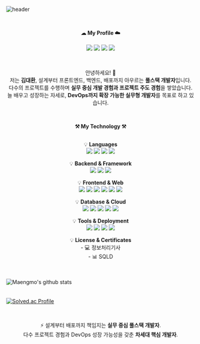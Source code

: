 ![header](https://capsule-render.vercel.app/api?type=waving&color=gradient&height=250&section=header&text=Welcome%20to%20Daehwan%20Kim&desc=Fullstack%20Developer&descSize=20&descAlign=80&fontAlign=50&fontSize=60&animation=twinkling)

<br> 

<p align="center">
    <strong>☁ My Profile ☁️</strong><br><br>
    <a href="mailto:kcv5424@naver.com"><img src="https://img.shields.io/badge/Email-kcv5424@naver.com-blue?style=for-the-badge"/></a>
    <a href="mailto:kcv0508@gmail.com"><img src="https://img.shields.io/badge/Email-kcv0508@gmail.com-blue?style=for-the-badge"/></a>
    <a href="https://github.com/kcv5424"><img src="https://img.shields.io/badge/GitHub-181717?style=for-the-badge&logo=github&logoColor=white"/></a>
    <a href="https://solved.ac/profile/kcv5424"><img src="https://img.shields.io/badge/Solved.ac-4FC08D?style=for-the-badge&logo=LeetCode&logoColor=white"/></a>
</p>

<br>

<p align="center">
안녕하세요! 👐<br>
저는 <strong>김대환</strong>, 설계부터 프론트엔드, 백엔드, 배포까지 아우르는 <strong>풀스택 개발자</strong>입니다.<br>
다수의 프로젝트를 수행하며 <strong>실무 중심 개발 경험과 프로젝트 주도 경험</strong>을 쌓았습니다.<br>
늘 배우고 성장하는 자세로, <strong>DevOps까지 확장 가능한 실무형 개발자</strong>를 목표로 하고 있습니다.
</p>

<br>

<p align="center">
<strong>⚒ My Technology ⚒</strong><br><br>
</p>

<p align="center">
💡 <strong>Languages</strong><br>
<img src="https://img.shields.io/badge/Java-007396?style=for-the-badge&logo=java&logoColor=white"/>
<img src="https://img.shields.io/badge/JavaScript-F7DF1E?style=for-the-badge&logo=javascript&logoColor=black"/>
<img src="https://img.shields.io/badge/TypeScript-3178C6?style=for-the-badge&logo=typescript&logoColor=white"/>
<img src="https://img.shields.io/badge/Python-3776AB?style=for-the-badge&logo=python&logoColor=white"/>
</p>

<p align="center">
💡 <strong>Backend & Framework</strong><br>
<img src="https://img.shields.io/badge/SpringBoot-6DB33F?style=for-the-badge&logo=spring&logoColor=white"/>
<img src="https://img.shields.io/badge/SpringFramework-6DB33F?style=for-the-badge&logo=spring&logoColor=white"/>
<img src="https://img.shields.io/badge/MyBatis-339933?style=for-the-badge&logoColor=white"/>
</p>

<p align="center">
💡 <strong>Frontend & Web</strong><br>
<img src="https://img.shields.io/badge/Vue.js-42B883?style=for-the-badge&logo=vue.js&logoColor=white"/>
<img src="https://img.shields.io/badge/React-61DAFB?style=for-the-badge&logo=react&logoColor=black"/>
<img src="https://img.shields.io/badge/HTML5-E34F26?style=for-the-badge&logo=html5&logoColor=white"/>
<img src="https://img.shields.io/badge/CSS3-1572B6?style=for-the-badge&logo=css3&logoColor=white"/>
<img src="https://img.shields.io/badge/JSP-007396?style=for-the-badge&logo=jsp&logoColor=white"/>
<img src="https://img.shields.io/badge/jQuery-0769AD?style=for-the-badge&logo=jquery&logoColor=white"/>
</p>

<p align="center">
💡 <strong>Database & Cloud</strong><br>
<img src="https://img.shields.io/badge/Oracle-F80000?style=for-the-badge&logo=oracle&logoColor=white"/>
<img src="https://img.shields.io/badge/MySQL-4479A1?style=for-the-badge&logo=mysql&logoColor=white"/>
<img src="https://img.shields.io/badge/PostgreSQL-4169E1?style=for-the-badge&logo=postgresql&logoColor=white"/>
<img src="https://img.shields.io/badge/SupaBase-3ECF8E?style=for-the-badge&logo=postgresql&logoColor=white"/>
<img src="https://img.shields.io/badge/ORCL_Cloud_VM-FF9900?style=for-the-badge&logo=oracle&logoColor=white"/>
</p>

<p align="center">
💡 <strong>Tools & Deployment</strong><br>
<img src="https://img.shields.io/badge/Git-181717?style=for-the-badge&logo=git&logoColor=white"/>
<img src="https://img.shields.io/badge/Docker-2496ED?style=for-the-badge&logo=docker&logoColor=white"/>
<img src="https://img.shields.io/badge/Nginx-009639?style=for-the-badge&logo=nginx&logoColor=white"/>
<img src="https://img.shields.io/badge/Jenkins-D24939?style=for-the-badge&logo=jenkins&logoColor=white"/>
</p>

<p align="center">
💡 <strong>License & Certificates</strong><br>
- 💻 정보처리기사<br>
- 📊 SQLD
</p>

<br>

![Maengmo's github stats](https://github-readme-stats.vercel.app/api?username=Maengmo&show_icons=true) 
<br><br><br> 
[![Solved.ac Profile](http://mazassumnida.wtf/api/v2/generate_badge?boj=kcv5424)](https://solved.ac/kcv5424/)

<br>

<p align="center">
⚡ 설계부터 배포까지 책임지는 <strong>실무 중심 풀스택 개발자</strong>.<br>
다수 프로젝트 경험과 DevOps 성장 가능성을 갖춘 <strong>차세대 핵심 개발자</strong>.
</p>
